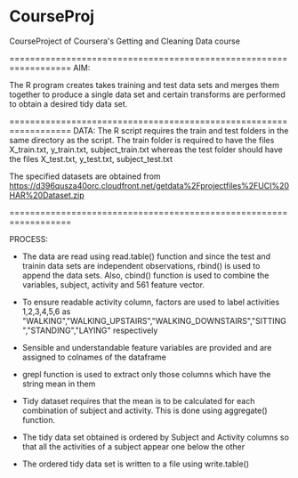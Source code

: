CourseProj
==========

CourseProject of Coursera's Getting and Cleaning Data course

==================================================================
AIM:

The R program creates takes training and test data sets and merges them together to produce a single data set and certain transforms are performed to obtain a desired tidy data set.

==================================================================
DATA:
The R script requires the train and test folders in the same directory as the script. The train folder is required to have the files X_train.txt, y_train.txt, subject_train.txt whereas the test folder should have the files X_test.txt, y_test.txt, subject_test.txt 

The specified datasets are obtained from 
https://d396qusza40orc.cloudfront.net/getdata%2Fprojectfiles%2FUCI%20HAR%20Dataset.zip


==================================================================

PROCESS:

- The data are read using read.table() function and since the test and trainin data sets are independent observations, rbind() is used to append the data sets. Also, cbind() function is used to combine the variables, subject, activity and 561 feature vector.  

- To ensure readable activity column, factors are used to label activities 1,2,3,4,5,6 as "WALKING","WALKING_UPSTAIRS","WALKING_DOWNSTAIRS","SITTING","STANDING","LAYING" respectively


- Sensible and understandable feature variables are provided and are assigned to colnames of the dataframe

- grepl function is used to extract only those columns which have the string mean in them

- Tidy dataset requires that the mean is to be calculated for each combination of subject and activity. This is done using aggregate() function.

- The tidy data set obtained is ordered by Subject and Activity columns so that all the activities of a subject appear one below the other

- The ordered tidy data set is written to a file using write.table() 



